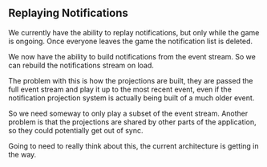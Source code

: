 ## Replaying Notifications

We currently have the ability to replay notifications, but only while the game is ongoing. Once everyone leaves the game the notification list is deleted.

We now have the ability to build notifications from the event stream. So we can rebuild the notifications stream on load. 

The problem with this is how the projections are built, they are passed the full event stream and play it up to the most recent event, even if the notification projection system is actually being built of a much older event.

So we need someway to only play a subset of the event stream. Another problem is that the projections are shared by other parts of the application, so they could potentially get out of sync. 

Going to need to really think about this, the current architecture is getting in the way.